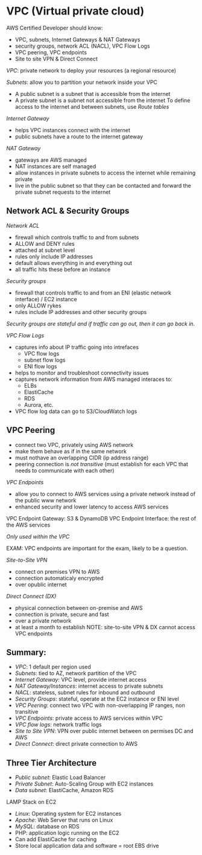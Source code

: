 # VPC (Virtual private cloud)

AWS Certified Developer should know:
- VPC, subnets, Internet Gateways & NAT Gateways
- security groups, network ACL (NACL), VPC Flow Logs
- VPC peering, VPC endpoints
- Site to site VPN & Direct Connect

*VPC*: private network to deploy your resources (a regional resource)

*Subnets*: allow you to partition your network inside your VPC
- A public subnet is a subnet that is accessible from the internet
- A private subnet is a subnet not accessible from the internet
To define access to the internet and between subnets, use *Route tables*

*Internet Gateway*
- helps VPC instances connect with the internet
- public subnets have a route to the internet gateway

*NAT Gateway*
- gateways are AWS managed
- NAT instances are self managed
- allow instances in private subnets to access the internet while remaining private
- live in the public subnet so that they can be contacted and forward the private subnet requests to the internet

## Network ACL & Security Groups

*Network ACL*
- firewall which controls traffic to and from subnets
- ALLOW and DENY rules
- attached at subnet level
- rules only include IP addresses
- default allows everything in and everything out
- all traffic hits these before an instance

*Security groups*
- firewall that controls traffic to and from an ENI (elastic network interface) / EC2 instance
- only ALLOW rykes
- rules include IP addresses and other security groups

*Security groups are stateful and if traffic can go out, then it can go back in.*

*VPC Flow Logs*
- captures info about IP traffic going into intrefaces
    - VPC flow logs
    - subnet flow logs
    - ENI flow logs
- helps to monitor and troubleshoot connectivity issues
- captures network information from AWS managed interaces to: 
    - ELBs
    - ElastiCache
    - RDS 
    - Aurora, etc.
- VPC flow log data can go to S3/CloudWatch logs

## VPC Peering

- connect two VPC, privately using AWS network
- make them behave as if in the same network
- must nothave an overlapping CIDR (ip address range)
- peering connection is *not transitive* (must establish for each VPC that needs to communicate with each other)

*VPC Endpoints*
- allow you to connect to AWS services using a private network instead of the public www network
- enhanced security and lower latency to access AWS services

VPC Endpoint Gateway: S3 & DynamoDB
VPC Endpoint Interface: the rest of the AWS services

*Only used within the VPC*

EXAM: VPC endpoints are important for the exam, likely to be a question.

*Site-to-Site VPN*
- connect on premises VPN to AWS
- connection automaticaly encrypted
- over opublic internet

*Direct Connect (DX)*
- physical connection between on-premise and AWS
- connection is private, secure and fast
- over a private network
- at least a month to establish
NOTE: site-to-site VPN & DX cannot access VPC endpoints

## Summary:
- *VPC*: 1 default per region used
- *Subnets*: tied to AZ, network partition of the VPC
- *Internet Gateway*:  VPC level, provide internet access
- *NAT Gateway/Instances*: internet access to private subnets
- *NACL*: stateless, subnet rules for inbound and outbound
- *Security Groups*: stateful, operate at the EC2 instance or ENI level
- *VPC Peering*: connect two VPC with non-overlapping IP ranges, non transitive
- *VPC Endpoints*: private access to AWS services within VPC
- *VPC flow logs*: network traffic logs
- *Site to Site VPN*: VPN over public internet between on permises DC and AWS
- *Direct Connect*: direct private connection to AWS

## Three Tier Architecture

- *Public subnet*: Elastic Load Balancer
- *Private Subnet*: Auto-Scaling Group with EC2 instances
- *Data subnet*: ElastiCache, Amazon RDS

LAMP Stack on EC2
- *Linux*: Operating system for EC2 instances
- *Apache*: Web Server that runs on Linux
- *MySQL*: database on RDS
- PHP: application logic running on the EC2
- Can add ElastiCache for caching
- Store local application data and software = root EBS drive
